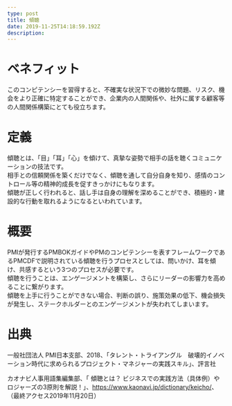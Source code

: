 ```yaml
---
type: post
title: 傾聴
date: 2019-11-25T14:18:59.192Z
description:
---
```

# ベネフィット

このコンピテンシーを習得すると、不確実な状況下での微妙な問題、リスク、機会をより正確に特定することができ、企業内の人間関係や、社外に属する顧客等の人間関係構築にとても役立ちます。

# 定義

傾聴とは、「目」「耳」「心」を傾けて、真摯な姿勢で相手の話を聴くコミュニケーションの技法です。\
相手との信頼関係を築くだけでなく、傾聴を通して自分自身を知り、感情のコントロール等の精神的成長を促すきっかけにもなります。\
傾聴が正しく行われると、話し手は自身の理解を深めることができ、積極的・建設的な行動を取れるようになるといわれています。

# 概要

PMIが発行するPMBOKガイドやPMのコンピテンシーを表すフレームワークであるPMCDFで説明されている傾聴を行うプロセスとしては、問いかけ、耳を傾け、共感するという3つのプロセスが必要です。\
傾聴を行うことは、エンゲージメントを構築し、さらにリーダーの影響力を高めることに繋がります。\
傾聴を上手に行うことができない場合、判断の誤り、施策効果の低下、機会損失が発生し、ステークホルダーとのエンゲージメントが失われてしまいます。

# 出典

一般社団法人 PMI日本支部、2018、「タレント・トライアングル　破壊的イノベーション時代に求められるプロジェクト・マネジャーの実践スキル」、評言社

カオナビ人事用語集編集部、「
傾聴とは？ ビジネスでの実践方法（具体例）やロジャーズの3原則を解説！」、<https://www.kaonavi.jp/dictionary/keicho/>、（最終アクセス2019年11月20日）
